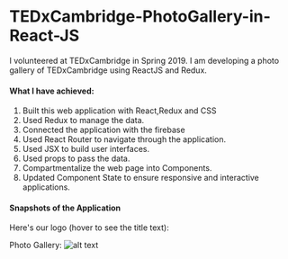 # TEDxCambridge-PhotoGallery-in-React-JS
I volunteered at TEDxCambridge in Spring 2019. 
I am developing a photo gallery of TEDxCambridge using ReactJS and Redux.

#### What I have achieved:
1. Built this web application with React,Redux and CSS
2. Used Redux to manage the data.
3. Connected the application with the firebase 
4. Used React Router to navigate through the application.
5. Used JSX to build user interfaces.
6. Used props to pass the data.
7. Compartmentalize the web page into Components.
8. Updated Component State to ensure responsive and interactive applications.

#### Snapshots of the Application
Here's our logo (hover to see the title text):

Photo Gallery: 
![alt text](https://github.com/snehalmundhe10/TEDxCambridge-PhotoGallery-in-React-JS-and-Redux/blob/master/photowall2/src/images/snap1.PNG "snap1")


